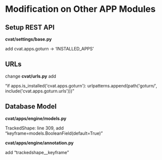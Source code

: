 # Modification on Other APP Modules

## Setup REST API
**cvat/settings/base.py**  

add cvat.apps.goturn -> ‘INSTALLED_APPS’

## URLs
change **cvat/urls.py** add 

“if apps.is_installed('cvat.apps.goturn'):
    urlpatterns.append(path('goturn/', include('cvat.apps.goturn.urls')))”

## Database Model
**cvat/apps/engine/models.py**

TrackedShape: line 309, add “keyframe=models.BooleanField(default=True)”

**cvat/apps/engine/annotation.py**

add “trackedshape__keyframe”
